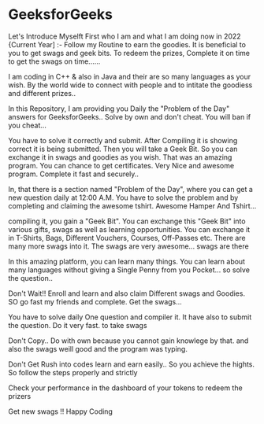 # GeeksforGeeks



Let's Introduce Myselft First who I am and what I am doing now in 2022 {Current Year] :- Follow my Routine to earn the goodies.  It is beneficial to you to get swags and geek bits. To redeem the prizes, Complete it on time to get the swags on time......





I am coding in C++  & also in Java and their are so many languages as your wish. By the world wide to connect with people and to intitate the goodiess and different prizes..

In this Repository, I am providing you Daily the "Problem of the Day" answers for GeeksforGeeks.. Solve by own and don't cheat. You will ban if you cheat...



You have to solve it correctly and submit. After Compiling it is showing correct it is being submitted. Then you will take a Geek Bit. So you can exchange it in swags and goodies as you wish. That was an amazing program. You can chance to get certificates. Very Nice and awesome program. Complete it fast and securely..


In, that there is a section named "Problem of the Day", where you can get a new question daily at 12:00 A.M. You have to solve the problem and by completing and claiming the awesome tshirt. Awesome Hamper And Tshirt...

compiling it, you gain a "Geek Bit". You can exchange this "Geek Bit" into various gifts, swags as well as learning opportunities. You can exchange it in T-Shirts, Bags, Different Vouchers, Courses, Off-Passes etc. There are many more swags into it. The swags are very awesome... swags are there





In this amazing platform,  you can learn many things. You can learn about many languages without giving a Single Penny from you Pocket... so solve the question.. 

Don't Wait!! Enroll and learn and also claim Different swags and Goodies. SO go fast my friends and complete. Get the swags...

You have to solve daily One question and compiler it. It have also to submit the question. Do it very fast. to take swags

Don't Copy.. Do with own because you cannot gain knowlege by that. and also the swags  weill good and the program was typing. 

Don't Get Rush into codes learn and earn easily.. So you achieve the hights. So follow the steps properly and strictly     

Check your performance in the dashboard  of your tokens  to redeem the prizers     

Get new swags !!
Happy Coding



